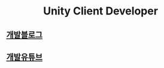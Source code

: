 <h1 align="center">Unity Client Developer</h1>

## <a href="https://blog.naver.com/wozuihen1">개발블로그</a>
## <a href="https://www.youtube.com/channel/UCT9noxlVEcLkvLX-A_UAodg/featured">개발유튜브</a>
